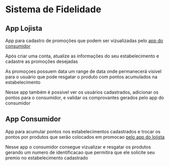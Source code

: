 # Sistema de Fidelidade

## App Lojista
App para cadastro de promoções que podem ser vizualizadas pelo [app do consumidor](https://github.com/wscesar/cardapio-digital-consumidor)

Após criar uma conta, atualize as informações do seu estabelecimento e cadastre as promoções desejadas

As promoçoes possuem data um range de data onde permanecerá visivel para o usuário que pode resgatar o produto com pontos acumulados na estabelecimento

Nesse app também é possivel ver os usuários cadastrados, adicionar os pontos para o consumidor, e validar os comprovantes gerados pelo app do consumidor



## App Consumidor
App para acumular pontos nos estabelecimentos cadastrados e trocar os pontos por produtos que serão colocados em promocao [pelo app do lojista](https://github.com/wscesar/cardapio-digital)

Nesse app o consumidor consegue vizualizar e resgatar os produtos gerando um numero de identificacao que permitira que ele solicite seu premio no estabelecimento cadastrado
